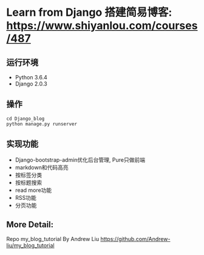 # Learn from Django 搭建简易博客: https://www.shiyanlou.com/courses/487

## 运行环境
- Python 3.6.4
- Django 2.0.3

## 操作
```
cd Django_blog
python manage.py runserver
```

## 实现功能
- Django-bootstrap-admin优化后台管理, Pure只做前端
- markdown和代码高亮
- 按标签分类
- 按标题搜索
- read more功能
- RSS功能
- 分页功能

## More Detail: 
Repo my_blog_tutorial By Andrew Liu https://github.com/Andrew-liu/my_blog_tutorial
